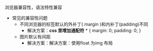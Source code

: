 浏览器兼容性，语法特性兼容
- 常见的兼容性问题
    - 不同浏览器的标签默认的外补丁( margin )和内补丁(padding)不同
        - 解决方案：**css 里增加通配符** * { margin: 0; padding: 0; }
    - 图片默认有间距    
        - 解决方案：解决方案：使用float 为img 布局
